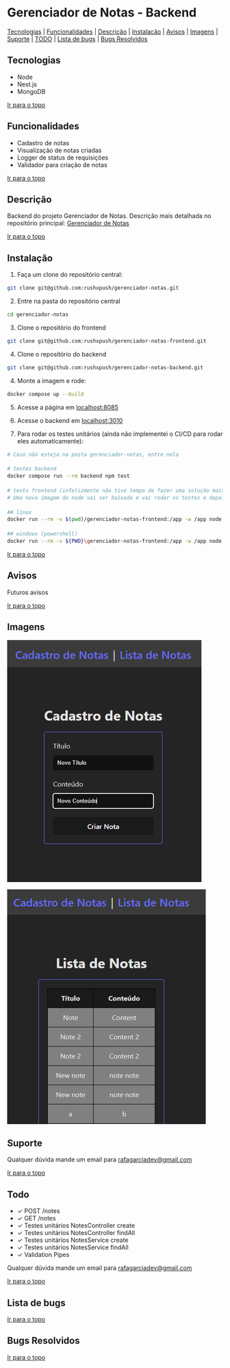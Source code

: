 # Gerenciador de Notas - Backend

[Tecnologias](#tecnologias) | [Funcionalidades](#funcionalidades) | [Descrição](#descrição) | [Instalação](#instalação) | [Avisos](#avisos) | [Imagens](#imagens) | [Suporte](#suporte) | [TODO](#todo) | [Lista de bugs](#lista-de-bugs) | [Bugs Resolvidos](#bugs-resolvidos)

## Tecnologias

<ul>
  <li>Node</li>
  <li>Nest.js</li>
  <li>MongoDB</li>
</ul>

[Ir para o topo](#gerenciador-de-notas---backend)

## Funcionalidades

<ul>
  <li>Cadastro de notas</li>
  <li>Visualização de notas criadas</li>
  <li>Logger de status de requisições</li>
  <li>Validador para criação de notas</li>
</ul>

[Ir para o topo](#gerenciador-de-notas---backend)

## Descrição

Backend do projeto Gerenciador de Notas. Descrição mais detalhada no repositório principal: [Gerenciador de Notas](https://github.com/rushxpush/gerenciador-notas)

[Ir para o topo](#gerenciador-de-notas---backend)

## Instalação

1. Faça um clone do repositório central:

```bash
git clone git@github.com:rushxpush/gerenciador-notas.git
```

2. Entre na pasta do repositório central
```bash
cd gerenciador-notas
```

3. Clone o repositório do frontend
```bash
git clone git@github.com:rushxpush/gerenciador-notas-frontend.git
```

4. Clone o repositório do backend
```bash
git clone git@github.com:rushxpush/gerenciador-notas-backend.git
```

4. Monte a imagem e rode:
```bash
docker compose up --build
```

5. Acesse a página em [localhost:8085](http://localhost:8085)

6. Acesse o backend em [localhost:3010](http://localhost:3010)

7. Para rodar os testes unitários (ainda não implementei o CI/CD para rodar eles automaticamente):
```bash
# Caso não esteja na pasta gerenciador-notas, entre nela

# testes backend
docker compose run --rm backend npm test

# tests frontend (infelizmente não tive tempo de fazer uma solução mais elegante)
# Uma nova imagem do node vai ser baixada e vai rodar os testes e depois será deletada. Demora um pouco para rodar

## linux
docker run --rm -v $(pwd)/gerenciador-notas-frontend:/app -w /app node:18-alpine sh -c "npm install && npm test"

## windows (powershell)
docker run --rm -v ${PWD}\gerenciador-notas-frontend:/app -w /app node:18-alpine sh -c "npm install && npm test"
```

[Ir para o topo](#gerenciador-de-notas---backend)

## Avisos

Futuros avisos

[Ir para o topo](#gerenciador-de-notas---backend)

## Imagens

![Alt text](Screenshot_1.png)

![Alt text](Screenshot_2.png)

## Suporte

Qualquer dúvida mande um email para [rafagarciadev@gmail.com](mailto:rafagarciadev@gmail.com)

[Ir para o topo](#gerenciador-de-notas---backend)

## Todo

- &check; POST /notes
- &check; GET /notes
- &check; Testes unitários NotesController create
- &check; Testes unitários NotesController findAll 
- &check; Testes unitários NotesService create 
- &check; Testes unitários NotesService findAll 
- &check; Validation Pipes

Qualquer dúvida mande um email para [rafagarciadev@gmail.com](mailto:rafagarciadev@gmail.com)

[Ir para o topo](#gerenciador-de-notas---backend)

## Lista de bugs

[Ir para o topo](#gerenciador-de-notas---backend)

## Bugs Resolvidos

[Ir para o topo](#gerenciador-de-notas---backend)
